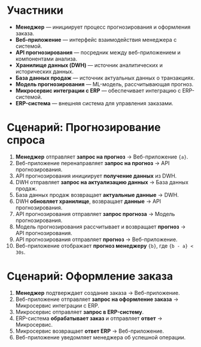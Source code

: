 # Участники

- **Менеджер** — инициирует процесс прогнозирования и оформления заказа.
- **Веб-приложение** — интерфейс взаимодействия менеджера с системой.
- **API прогнозирования** — посредник между веб-приложением и компонентами анализа.
- **Хранилище данных (DWH)** — источник аналитических и исторических данных.
- **База данных продаж** — источник актуальных данных о транзакциях.
- **Модель прогнозирования** — ML-модель, рассчитывающая прогноз.
- **Микросервис интеграции с ERP** — обеспечивает интеграцию с ERP-системой.
- **ERP-система** — внешняя система для управления заказами.

# Сценарий: Прогнозирование спроса

1. **Менеджер** отправляет **запрос на прогноз** → Веб-приложение `{a}`.
2. Веб-приложение перенаправляет **запрос на прогноз** → API прогнозирования.
3. API прогнозирования инициирует **получение данных** из DWH.
4. DWH отправляет **запрос на актуализацию данных** → База данных продаж.
5. База данных продаж возвращает **актуальные данные** → DWH.
6. DWH **обновляет хранилище**, возвращает **данные** → API прогнозирования.
7. API прогнозирования отправляет **запрос прогноза** → Модель прогнозирования.
8. Модель прогнозирования рассчитывает и возвращает **прогноз** → API прогнозирования.
9. API прогнозирования отправляет **прогноз** → Веб-приложение.
10. Веб-приложение отображает **прогноз менеджеру** `{b}`, где `{b - a} < 30s`.
# Сценарий: Оформление заказа

1. **Менеджер** подтверждает создание заказа → Веб-приложение.
2. Веб-приложение отправляет **запрос на оформление заказа** → Микросервис интеграции с ERP.
3. Микросервис отправляет **запрос в ERP-систему**.
4. ERP-система **обрабатывает заказ** и отправляет **ответ** → Микросервис.
5. Микросервис возвращает **ответ ERP** → Веб-приложение.
6. Веб-приложение уведомляет менеджера об успешной операции.